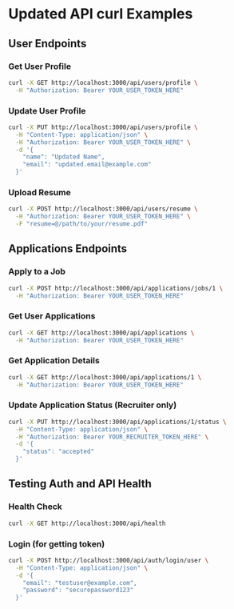 # Updated API curl Examples

## User Endpoints

### Get User Profile
```bash
curl -X GET http://localhost:3000/api/users/profile \
  -H "Authorization: Bearer YOUR_USER_TOKEN_HERE"
```

### Update User Profile
```bash
curl -X PUT http://localhost:3000/api/users/profile \
  -H "Content-Type: application/json" \
  -H "Authorization: Bearer YOUR_USER_TOKEN_HERE" \
  -d '{
    "name": "Updated Name",
    "email": "updated.email@example.com"
  }'
```

### Upload Resume
```bash
curl -X POST http://localhost:3000/api/users/resume \
  -H "Authorization: Bearer YOUR_USER_TOKEN_HERE" \
  -F "resume=@/path/to/your/resume.pdf"
```

## Applications Endpoints

### Apply to a Job
```bash
curl -X POST http://localhost:3000/api/applications/jobs/1 \
  -H "Authorization: Bearer YOUR_USER_TOKEN_HERE"
```

### Get User Applications
```bash
curl -X GET http://localhost:3000/api/applications \
  -H "Authorization: Bearer YOUR_USER_TOKEN_HERE"
```

### Get Application Details
```bash
curl -X GET http://localhost:3000/api/applications/1 \
  -H "Authorization: Bearer YOUR_USER_TOKEN_HERE"
```

### Update Application Status (Recruiter only)
```bash
curl -X PUT http://localhost:3000/api/applications/1/status \
  -H "Content-Type: application/json" \
  -H "Authorization: Bearer YOUR_RECRUITER_TOKEN_HERE" \
  -d '{
    "status": "accepted"
  }'
```

## Testing Auth and API Health

### Health Check
```bash
curl -X GET http://localhost:3000/api/health
```

### Login (for getting token)
```bash
curl -X POST http://localhost:3000/api/auth/login/user \
  -H "Content-Type: application/json" \
  -d '{
    "email": "testuser@example.com",
    "password": "securepassword123"
  }'
```